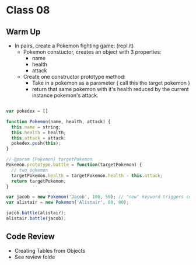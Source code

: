 # Class 08

## Warm Up

- In pairs, create a Pokemon fighting game: (repl.it)
  - Pokemon constuctor, creates an object with 3 properties:
    - name
    - health
    - attack
  - Create one constructor prototype method:
    - Take in a pokemon as a parameter ( call this the target pokemon )
    - return that same pokemon with it's health reduced by the current instance pokemon's attack.

```js

var pokedex = []

function Pokemon(name, health, attack) {
  this.name = string;
  this.health = health;
  this.attack = attack;
  pokedex.push(this);
}

// @param {Pokemon} targetPokemon
Pokemon.prototype.battle = function(targetPokemon) {
  // two pokemon
  targetPokemon.health = targetPokemon.health - this.attack;
  return targetPokemon;
}

var jacob = new Pokemon('Jacob', 100, 50); // "new" keyword triggers constructor powers in the function
var alistair = new Pokemon('Alistair', 80, 80);

jacob.battle(alistair);
alistair.battle(jacob);

```

## Code Review

- Creating Tables from Objects
- See review folde
